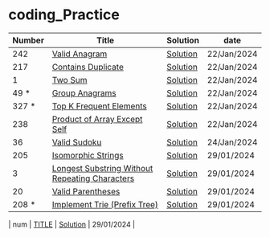 # coding_Practice
| Number | Title |	Solution	| date |
| --- | --------------------- | --- | --- |
| 242 | [Valid Anagram](https://leetcode.com/problems/valid-anagram/description/) | [Solution](/242) | 22/Jan/2024 |
| 217 | [Contains Duplicate](https://leetcode.com/problems/contains-duplicate/description/) | [Solution](/217) | 22/Jan/2024 |
| 1 | [Two Sum](https://leetcode.com/problems/two-sum/description/) | [Solution](/1) | 22/Jan/2024 |
| 49 * | [Group Anagrams](https://leetcode.com/problems/group-anagrams/description/) | [Solution](/49) | 22/Jan/2024 |
| 327 * | [Top K Frequent Elements](https://leetcode.com/problems/top-k-frequent-elements/) | [Solution](/347) | 22/Jan/2024 |
| 238 | [Product of Array Except Self](https://leetcode.com/problems/product-of-array-except-self/description/) | [Solution](/238) | 22/Jan/2024 |
| 36 | [Valid Sudoku](https://leetcode.com/problems/valid-sudoku/description/) | [Solution](/36) | 24/Jan/2024 |
| 205 | [Isomorphic Strings](https://leetcode.com/problems/isomorphic-strings/description/) | [Solution](/205) | 29/01/2024 |
| 3 | [Longest Substring Without Repeating Characters](https://leetcode.com/problems/longest-substring-without-repeating-characters/description/) | [Solution](/3) | 29/01/2024 |
| 20 | [Valid Parentheses](https://leetcode.com/problems/valid-parentheses/description/) | [Solution](/20) | 29/01/2024 |
| 208 * | [Implement Trie (Prefix Tree)](https://leetcode.com/problems/implement-trie-prefix-tree/description/) | [Solution](/208) | 29/01/2024 |



| num | [TITLE](url) | [Solution](/num) | 29/01/2024 |
